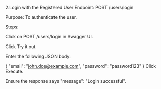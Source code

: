 2.Login with the Registered User
Endpoint: POST /users/login

Purpose: To authenticate the user.

Steps:

Click on POST /users/login in Swagger UI.

Click Try it out.

Enter the following JSON body: 

{
  "email": "john.doe@example.com",
  "password": "password123"
}
Click Execute.

Ensure the response says "message": "Login successful". 